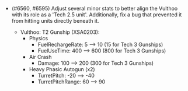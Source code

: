 - (#6560, #6595) Adjust several minor stats to better align the Vulthoo with its role as a 'Tech 2.5 unit'. Additionally, fix a bug that prevented it from hitting units directly beneath it.

  - Vulthoo: T2 Gunship (XSA0203):
    - Physics
      - FuelRechargeRate: 5 --> 10 (15 for Tech 3 Gunships)
      - FuelUseTime: 400 --> 600 (800 for Tech 3 Gunships)
    - Air Crash
      - Damage: 100 --> 200 (300 for Tech 3 Gunships)
    - Heavy Phasic Autogun (x2)
      - TurretPitch: -20 --> -40
      - TurretPitchRange: 60 --> 90
